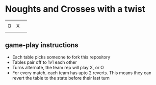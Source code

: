 # Noughts and Crosses with a twist

<table>
    <tr>
        <td></td>
        <td></td>
        <td></td>
    </tr>
    <tr>
        <td>O</td>
        <td>X</td>
        <td></td>
    </tr>
    <tr>
        <td></td>
        <td></td>
        <td></td>
    </tr>
</table>


## game-play instructions
- Each table picks someone to fork this repository
- Tables pair off to 1v1 each other
- Turns alternate, the team rep will play X, or O
- For every match, each team has upto 2 reverts. This means they can revert the table to the state before their last turn
